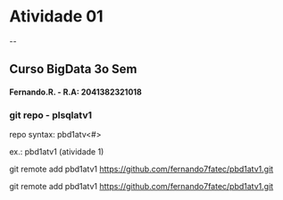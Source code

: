 # Atividade 01 
--
## Curso BigData 3o Sem
#### Fernando.R. - R.A: 2041382321018

### git repo - plsqlatv1

repo syntax:  pbd1atv<#> 

ex.: pbd1atv1 (atividade 1)


git remote add pbd1atv1 https://github.com/fernando7fatec/pbd1atv1.git

git remote add pbd1atv1 https://github.com/fernando7fatec/pbd1atv1.git


